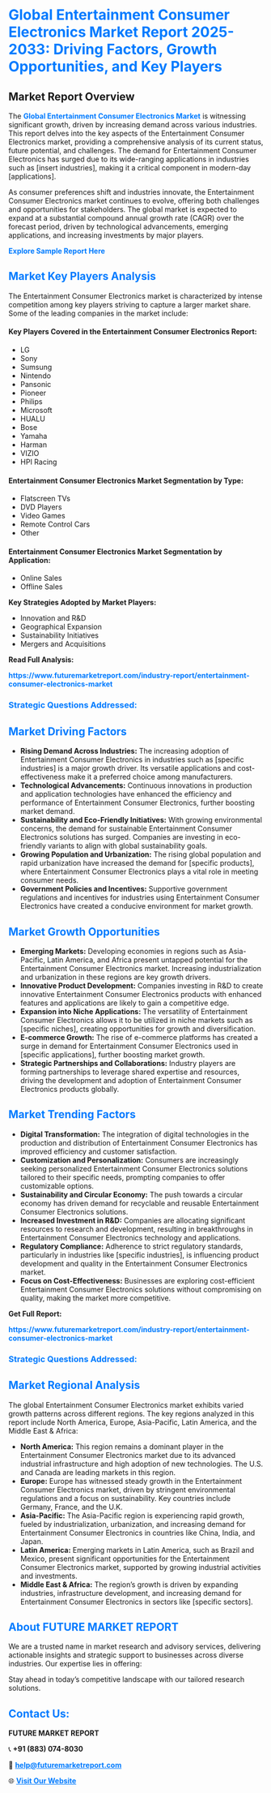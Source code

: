 <h1 style="color: #007BFF;">Global Entertainment Consumer Electronics Market Report 2025-2033: Driving Factors, Growth Opportunities, and Key Players</h1>

<section id="overview">
<h2>Market Report Overview</h2>
<p>The <a href="https://www.futuremarketreport.com/industry-report/entertainment-consumer-electronics-market" style="color: #007BFF; text-decoration: none;"><strong>Global Entertainment Consumer Electronics Market</strong></a> is witnessing significant growth, driven by increasing demand across various industries. This report delves into the key aspects of the Entertainment Consumer Electronics market, providing a comprehensive analysis of its current status, future potential, and challenges. The demand for Entertainment Consumer Electronics has surged due to its wide-ranging applications in industries such as [insert industries], making it a critical component in modern-day [applications].</p>
<p>As consumer preferences shift and industries innovate, the Entertainment Consumer Electronics market continues to evolve, offering both challenges and opportunities for stakeholders. The global market is expected to expand at a substantial compound annual growth rate (CAGR) over the forecast period, driven by technological advancements, emerging applications, and increasing investments by major players.</p>
</section>

<section id="overview">
<p><a href="https://www.futuremarketreport.com/request-sample/reportId=28890" style="color: #007BFF; text-decoration: none;"><strong>Explore Sample Report Here</strong></a></p>
</section>

<section id="key-players">
<h2 style="color: #007BFF;">Market Key Players Analysis</h2>
<p>The Entertainment Consumer Electronics market is characterized by intense competition among key players striving to capture a larger market share. Some of the leading companies in the market include:</p>
<h4>Key Players Covered in the Entertainment Consumer Electronics Report:</h4>
<ul><li>LG</li><li>Sony</li><li>Sumsung</li><li>Nintendo</li><li>Pansonic</li><li>Pioneer</li><li>Philips</li><li>Microsoft</li><li>HUALU</li><li>Bose</li><li>Yamaha</li><li>Harman</li><li>VIZIO</li><li>HPI Racing</li></ul>
<h4>Entertainment Consumer Electronics Market Segmentation by Type:</h4>
<ul><li>Flatscreen TVs</li><li>DVD Players</li><li>Video Games</li><li>Remote Control Cars</li><li>Other</li></ul>

<h4>Entertainment Consumer Electronics Market Segmentation by Application:</h4>
<ul><li>Online Sales</li><li>Offline Sales</li></ul>
<p><strong>Key Strategies Adopted by Market Players:</strong></p>
<ul>
<li>Innovation and R&D</li>
<li>Geographical Expansion</li>
<li>Sustainability Initiatives</li>
<li>Mergers and Acquisitions</li>
</ul>
</section>

<section>
<p><strong>Read Full Analysis: </strong></p><a href="https://www.futuremarketreport.com/industry-report/entertainment-consumer-electronics-market" style="color: #007BFF; text-decoration: none;"><strong>https://www.futuremarketreport.com/industry-report/entertainment-consumer-electronics-market</strong></a>
<h3 style="color: #007BFF;">Strategic Questions Addressed:</h3>
</section>

<section id="driving-factors">
<h2 style="color: #007BFF;">Market Driving Factors</h2>
<ul>
<li><strong>Rising Demand Across Industries:</strong> The increasing adoption of Entertainment Consumer Electronics in industries such as [specific industries] is a major growth driver. Its versatile applications and cost-effectiveness make it a preferred choice among manufacturers.</li>
<li><strong>Technological Advancements:</strong> Continuous innovations in production and application technologies have enhanced the efficiency and performance of Entertainment Consumer Electronics, further boosting market demand.</li>
<li><strong>Sustainability and Eco-Friendly Initiatives:</strong> With growing environmental concerns, the demand for sustainable Entertainment Consumer Electronics solutions has surged. Companies are investing in eco-friendly variants to align with global sustainability goals.</li>
<li><strong>Growing Population and Urbanization:</strong> The rising global population and rapid urbanization have increased the demand for [specific products], where Entertainment Consumer Electronics plays a vital role in meeting consumer needs.</li>
<li><strong>Government Policies and Incentives:</strong> Supportive government regulations and incentives for industries using Entertainment Consumer Electronics have created a conducive environment for market growth.</li>
</ul>
</section>

<section id="growth-opportunities">
<h2 style="color: #007BFF;">Market Growth Opportunities</h2>
<ul>
<li><strong>Emerging Markets:</strong> Developing economies in regions such as Asia-Pacific, Latin America, and Africa present untapped potential for the Entertainment Consumer Electronics market. Increasing industrialization and urbanization in these regions are key growth drivers.</li>
<li><strong>Innovative Product Development:</strong> Companies investing in R&D to create innovative Entertainment Consumer Electronics products with enhanced features and applications are likely to gain a competitive edge.</li>
<li><strong>Expansion into Niche Applications:</strong> The versatility of Entertainment Consumer Electronics allows it to be utilized in niche markets such as [specific niches], creating opportunities for growth and diversification.</li>
<li><strong>E-commerce Growth:</strong> The rise of e-commerce platforms has created a surge in demand for Entertainment Consumer Electronics used in [specific applications], further boosting market growth.</li>
<li><strong>Strategic Partnerships and Collaborations:</strong> Industry players are forming partnerships to leverage shared expertise and resources, driving the development and adoption of Entertainment Consumer Electronics products globally.</li>
</ul>
</section>

<section id="trending-factors">
<h2 style="color: #007BFF;">Market Trending Factors</h2>
<ul>
<li><strong>Digital Transformation:</strong> The integration of digital technologies in the production and distribution of Entertainment Consumer Electronics has improved efficiency and customer satisfaction.</li>
<li><strong>Customization and Personalization:</strong> Consumers are increasingly seeking personalized Entertainment Consumer Electronics solutions tailored to their specific needs, prompting companies to offer customizable options.</li>
<li><strong>Sustainability and Circular Economy:</strong> The push towards a circular economy has driven demand for recyclable and reusable Entertainment Consumer Electronics solutions.</li>
<li><strong>Increased Investment in R&D:</strong> Companies are allocating significant resources to research and development, resulting in breakthroughs in Entertainment Consumer Electronics technology and applications.</li>
<li><strong>Regulatory Compliance:</strong> Adherence to strict regulatory standards, particularly in industries like [specific industries], is influencing product development and quality in the Entertainment Consumer Electronics market.</li>
<li><strong>Focus on Cost-Effectiveness:</strong> Businesses are exploring cost-efficient Entertainment Consumer Electronics solutions without compromising on quality, making the market more competitive.</li>
</ul>
</section>

<section>
<p><strong>Get Full Report: </strong></p><a href="https://www.futuremarketreport.com/industry-report/entertainment-consumer-electronics-market" style="color: #007BFF; text-decoration: none;"><strong>https://www.futuremarketreport.com/industry-report/entertainment-consumer-electronics-market</strong></a>
<h3 style="color: #007BFF;">Strategic Questions Addressed:</h3>
</section>


<section id="regional-analysis">
<h2 style="color: #007BFF;">Market Regional Analysis</h2>
<p>The global Entertainment Consumer Electronics market exhibits varied growth patterns across different regions. The key regions analyzed in this report include North America, Europe, Asia-Pacific, Latin America, and the Middle East & Africa:</p>
<ul>
<li><strong>North America:</strong> This region remains a dominant player in the Entertainment Consumer Electronics market due to its advanced industrial infrastructure and high adoption of new technologies. The U.S. and Canada are leading markets in this region.</li>
<li><strong>Europe:</strong> Europe has witnessed steady growth in the Entertainment Consumer Electronics market, driven by stringent environmental regulations and a focus on sustainability. Key countries include Germany, France, and the U.K.</li>
<li><strong>Asia-Pacific:</strong> The Asia-Pacific region is experiencing rapid growth, fueled by industrialization, urbanization, and increasing demand for Entertainment Consumer Electronics in countries like China, India, and Japan.</li>
<li><strong>Latin America:</strong> Emerging markets in Latin America, such as Brazil and Mexico, present significant opportunities for the Entertainment Consumer Electronics market, supported by growing industrial activities and investments.</li>
<li><strong>Middle East & Africa:</strong> The region’s growth is driven by expanding industries, infrastructure development, and increasing demand for Entertainment Consumer Electronics in sectors like [specific sectors].</li>
</ul>
</section>

<footer>
<h2 style="color: #007BFF;">About FUTURE MARKET REPORT</h2>
<p>We are a trusted name in market research and advisory services, delivering actionable insights and strategic support to businesses across diverse industries. Our expertise lies in offering:</p>

<p>Stay ahead in today’s competitive landscape with our tailored research solutions.</p>

<h2 style="color: #007BFF;">Contact Us:</h2>
<p><strong>FUTURE MARKET REPORT</strong></p>
<p>📞 <strong>+91 (883) 074-8030</strong></p>
<p>📧 <strong><a href="mailto:help@futuremarketreport.com" style="color: #007BFF;">help@futuremarketreport.com</a></strong></p>
<p>🌐 <strong><a href="https://www.futuremarketreport.com/" style="color: #007BFF;">Visit Our Website</a></strong></p>
</footer>